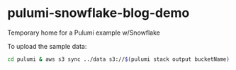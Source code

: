 # pulumi-snowflake-blog-demo

Temporary home for a Pulumi example w/Snowflake

To upload the sample data:

```bash
cd pulumi & aws s3 sync ../data s3://$(pulumi stack output bucketName)
```
